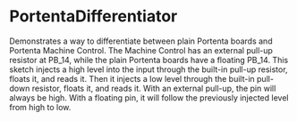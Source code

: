# PortentaDifferentiator
Demonstrates a way to differentiate between plain Portenta boards and Portenta Machine Control. The Machine Control has an external pull-up resistor at PB_14, while the plain Portenta boards have a floating PB_14. This sketch injects a high level into the input through the built-in pull-up resistor, floats it, and reads it. Then it injects a low level through the built-in pull-down resistor, floats it, and reads it. With an external pull-up, the pin will always be high. With a floating pin, it will follow the previously injected level from high to low.
